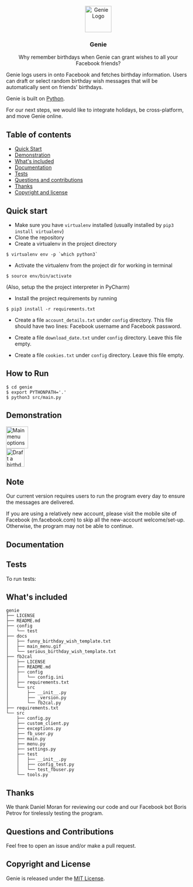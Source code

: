 <p align="center">
  
<img src="https://imgur.com/ErP9Ujr.png[/img]" alt="Genie Logo" height="72">
  
</p>

<h3 align="center">Genie</h3>

<p align="center">
Why remember birthdays when Genie can grant wishes to all your Facebook friends?  <br>
  </p>
  
Genie logs users in onto Facebook and fetches birthday information. Users can
draft or select random birthday wish messages that will be automatically sent on
friends' birthdays.

Genie is built on [Python](https://www.tensorflow.org/api_docs/python).

For our next steps, we would like to integrate holidays, be cross-platform, and 
move Genie online.

## Table of contents

- [Quick Start](#quick-start)
- [Demonstration](#demonstration)
- [What's included](#whats-included)
- [Documentation](#documentation)
- [Tests](#tests)
- [Questions and contributions](#questions-and-contributions)
- [Thanks](#thanks)
- [Copyright and license](#copyright-and-license)

## Quick start

* Make sure you have `virtualenv` installed (usually installed by `pip3 install virtualenv`)
* Clone the repository
* Create a virtualenv in the project directory
```
$ virtualenv env -p `which python3`
```
* Activate the virtualenv from the project dir for working in terminal
```
$ source env/bin/activate
```
(Also, setup the the project interpreter in PyCharm)

* Install the project requirements by running
```
$ pip3 install -r requirements.txt
```

* Create a file `account_details.txt` under `config` directory. 
This file should have two lines: Facebook username and Facebook password.

* Create a file `download_date.txt` under `config` directory. 
Leave this file empty.

* Create a file `cookies.txt` under `config` directory. 
Leave this file empty.

## How to Run
```
$ cd genie
$ export PYTHONPATH='.'
$ python3 src/main.py
```
## Demonstration
<img src="https://imgur.com/6EaItVN.gif[/img]" alt="Main menu options" height="60">
<br />
<img src="https://imgur.com/GREH8Aw.gif[/img]" alt="Draft a birthday message" height="50">

## Note 
Our current version requires users to run the program every day to ensure
the messages are delivered.

If you are using a relatively new account, please visit the mobile site of 
Facebook (m.facebook.com) to skip all the new-account welcome/set-up. Otherwise,
the program may not be able to continue.

## Documentation

## Tests
To run tests:

## What's included
```
genie
├── LICENSE
├── README.md
├── config
│   └── test
├── docs
│   ├── funny_birthday_wish_template.txt
│   ├── main_menu.gif
│   └── serious_birthday_wish_template.txt
├── fb2cal
│   ├── LICENSE
│   ├── README.md
│   ├── config
│   │   └── config.ini
│   ├── requirements.txt
│   └── src
│       ├── __init__.py
│       ├── _version.py
│       └── fb2cal.py
├── requirements.txt
└── src
    ├── config.py
    ├── custom_client.py
    ├── exceptions.py
    ├── fb_user.py
    ├── main.py
    ├── menu.py
    ├── settings.py
    ├── test
    │   ├── __init__.py
    │   ├── config_test.py
    │   └── test_fbuser.py
    └── tools.py
```
## Thanks
We thank Daniel Moran for reviewing our code and our Facebook bot Boris Petrov 
for tirelessly testing the program.

## Questions and Contributions 
Feel free to open an issue and/or make a pull request.

## Copyright and License
Genie is released under the [MIT License](https://opensource.org/licenses/MIT).
